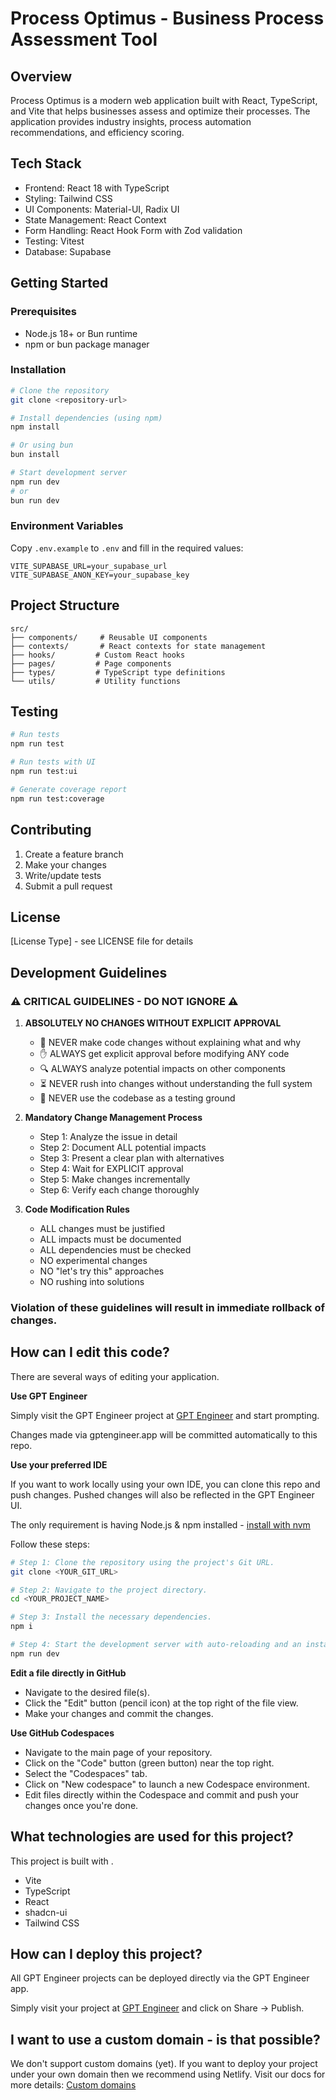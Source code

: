# Process Optimus - Business Process Assessment Tool

## Overview
Process Optimus is a modern web application built with React, TypeScript, and Vite that helps businesses assess and optimize their processes. The application provides industry insights, process automation recommendations, and efficiency scoring.

## Tech Stack
- Frontend: React 18 with TypeScript
- Styling: Tailwind CSS
- UI Components: Material-UI, Radix UI
- State Management: React Context
- Form Handling: React Hook Form with Zod validation
- Testing: Vitest
- Database: Supabase

## Getting Started

### Prerequisites
- Node.js 18+ or Bun runtime
- npm or bun package manager

### Installation
```bash
# Clone the repository
git clone <repository-url>

# Install dependencies (using npm)
npm install

# Or using bun
bun install

# Start development server
npm run dev
# or
bun run dev
```

### Environment Variables
Copy `.env.example` to `.env` and fill in the required values:
```
VITE_SUPABASE_URL=your_supabase_url
VITE_SUPABASE_ANON_KEY=your_supabase_key
```

## Project Structure
```
src/
├── components/     # Reusable UI components
├── contexts/       # React contexts for state management
├── hooks/         # Custom React hooks
├── pages/         # Page components
├── types/         # TypeScript type definitions
└── utils/         # Utility functions
```

## Testing
```bash
# Run tests
npm run test

# Run tests with UI
npm run test:ui

# Generate coverage report
npm run test:coverage
```

## Contributing
1. Create a feature branch
2. Make your changes
3. Write/update tests
4. Submit a pull request

## License
[License Type] - see LICENSE file for details

## Development Guidelines

### ⚠️ CRITICAL GUIDELINES - DO NOT IGNORE ⚠️

1. **ABSOLUTELY NO CHANGES WITHOUT EXPLICIT APPROVAL**
   - 🛑 NEVER make code changes without explaining what and why
   - ✋ ALWAYS get explicit approval before modifying ANY code
   - 🔍 ALWAYS analyze potential impacts on other components
   - ⏳ NEVER rush into changes without understanding the full system
   - 🧪 NEVER use the codebase as a testing ground

2. **Mandatory Change Management Process**
   - Step 1: Analyze the issue in detail
   - Step 2: Document ALL potential impacts
   - Step 3: Present a clear plan with alternatives
   - Step 4: Wait for EXPLICIT approval
   - Step 5: Make changes incrementally
   - Step 6: Verify each change thoroughly

3. **Code Modification Rules**
   - ALL changes must be justified
   - ALL impacts must be documented
   - ALL dependencies must be checked
   - NO experimental changes
   - NO "let's try this" approaches
   - NO rushing into solutions

### Violation of these guidelines will result in immediate rollback of changes.

## How can I edit this code?

There are several ways of editing your application.

**Use GPT Engineer**

Simply visit the GPT Engineer project at [GPT Engineer](https://gptengineer.app/projects/428b3a70-a2df-4d94-a777-c7316c456c84/improve) and start prompting.

Changes made via gptengineer.app will be committed automatically to this repo.

**Use your preferred IDE**

If you want to work locally using your own IDE, you can clone this repo and push changes. Pushed changes will also be reflected in the GPT Engineer UI.

The only requirement is having Node.js & npm installed - [install with nvm](https://github.com/nvm-sh/nvm#installing-and-updating)

Follow these steps:

```sh
# Step 1: Clone the repository using the project's Git URL.
git clone <YOUR_GIT_URL>

# Step 2: Navigate to the project directory.
cd <YOUR_PROJECT_NAME>

# Step 3: Install the necessary dependencies.
npm i

# Step 4: Start the development server with auto-reloading and an instant preview.
npm run dev
```

**Edit a file directly in GitHub**

- Navigate to the desired file(s).
- Click the "Edit" button (pencil icon) at the top right of the file view.
- Make your changes and commit the changes.

**Use GitHub Codespaces**

- Navigate to the main page of your repository.
- Click on the "Code" button (green button) near the top right.
- Select the "Codespaces" tab.
- Click on "New codespace" to launch a new Codespace environment.
- Edit files directly within the Codespace and commit and push your changes once you're done.

## What technologies are used for this project?

This project is built with .

- Vite
- TypeScript
- React
- shadcn-ui
- Tailwind CSS

## How can I deploy this project?

All GPT Engineer projects can be deployed directly via the GPT Engineer app.

Simply visit your project at [GPT Engineer](https://gptengineer.app/projects/428b3a70-a2df-4d94-a777-c7316c456c84/improve) and click on Share -> Publish.

## I want to use a custom domain - is that possible?

We don't support custom domains (yet). If you want to deploy your project under your own domain then we recommend using Netlify. Visit our docs for more details: [Custom domains](https://docs.gptengineer.app/tips-tricks/custom-domain/)
